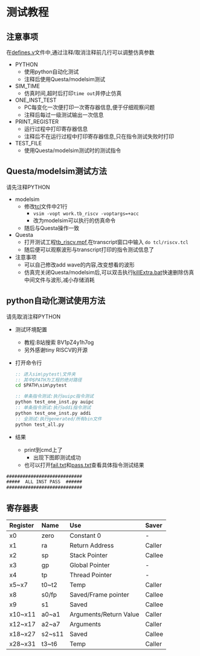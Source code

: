 # 测试教程

## 注意事项

在[defines.v](../rtl/defines.v)文件中,通过注释/取消注释前几行可以调整仿真参数

- PYTHON
  - 使用python自动化测试
  - 注释后使用Questa/modelsim测试
- SIM_TIME
  - 仿真时间,超时后打印`time out`并停止仿真
- ONE_INST_TEST
  - PC每变化一次便打印一次寄存器信息,便于仔细观察问题
  - 注释后每过一级测试输出一次信息
- PRINT_REGISTER
  - 运行过程中打印寄存器信息
  - 注释后不在运行过程中打印寄存器信息,只在指令测试失败时打印
- TEST_FILE
  - 使用Questa/modelsim测试时的测试指令

## Questa/modelsim测试方法

请先注释PYTHON

- modelsim
  - 修改[tcl](../sim/tcl/riscv.tcl)文件中21行
    - `vsim -vopt work.tb_riscv -voptargs=+acc`
    - 改为modelsim可以执行的仿真命令
  - 随后与Questa操作一致
- Questa
  - 打开测试工程[tb_riscv.mpf](../sim/tb_riscv.mpf),在transcript窗口中输入 `do tcl/riscv.tcl`
  - 随后便可以观察波形与transcript打印的指令测试信息了
- 注意事项
  - 可以自己修改add wave的内容,改变想看的波形
  - 仿真完关闭Questa/modelsim后,可以双击执行[killExtra.bat](../killExtra.bat)快速删除仿真中间文件与波形,减小存储消耗

## python自动化测试使用方法

请先取消注释PYTHON

- 测试环境配置
  - 教程:B站搜索 BV1pZ4y1h7og
  - 另外感谢tiny RISCV的开源
- 打开命令行

  ``` bat
  :: 进入sim\pytest\文件夹
  :: 其中$PATH为工程的绝对路径
  cd $PATH\sim\pytest

  :: 单条指令测试:执行auipc指令测试
  python test_one_inst.py auipc
  :: 单条指令测试:执行addi指令测试
  python test_one_inst.py addi
  :: 全测试:执行generated/所有bin文件
  python test_all.py
  ```

- 结果
  - print到cmd上了
    - 出现下图即测试成功
  - 也可以打开[fail.txt](sim/output/fail.txt)和[pass.txt](sim/output/pass.txt)查看具体指令测试结果

``` bat
############################
#####  ALL INST PASS  ######
############################
```

## 寄存器表

| Register | Name   | Use                    | Saver  |
| :------- | :----- | :--------------------- | :----- |
| x0       | zero   | Constant 0             | -      |
| x1       | ra     | Return Address         | Caller |
| x2       | sp     | Stack Pointer          | Callee |
| x3       | gp     | Global Pointer         | -      |
| x4       | tp     | Thread Pointer         | -      |
| x5~x7    | t0~t2  | Temp                   | Caller |
| x8       | s0/fp  | Saved/Frame pointer    | Callee |
| x9       | s1     | Saved                  | Callee |
| x10~x11  | a0~a1  | Arguments/Return Value | Caller |
| x12~x17  | a2~a7  | Arguments              | Caller |
| x18~x27  | s2~s11 | Saved                  | Callee |
| x28~x31  | t3~t6  | Temp                   | Caller |
